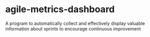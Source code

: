 # agile-metrics-dashboard
A program to automatically collect and effectively display valuable information about sprints to encourage continuous improvement 
